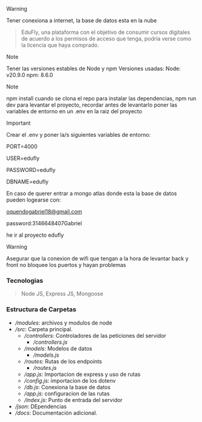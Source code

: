 > [!WARNING]
> Tener conexiona a internet, la base de datos esta en la nube


> EduFly, una plataforma con el objetivo de consumir cursos digitales de acuerdo a los permisos de acceso que tenga, podría verse como la licencia que haya comprado.

> [!NOTE]
> Tener las versiones estables de Node y npm
> Versiones usadas:
> Node: v20.9.0
> npm: 8.6.0

> [!NOTE]
> npm install cuando se clona el repo para instalar las dependencias, npm run dev para levantar el proyecto, recordar antes de levantarlo poner las variables de entorno en un .env en la raiz del proyecto

> [!IMPORTANT]
> Crear el .env y poner la/s siguientes variables de entorno:
> 
> PORT=4000
> 
> USER=edufly
> 
> PASSWORD=edufly
> 
> DBNAME=edufly
>
> En caso de querer entrar a mongo atlas donde esta la base de datos pueden logearse con:
>
> oquendogabriel18@gmail.com
>
> password:3146648407Gabriel
>
> he ir al proyecto edufly


> [!WARNING]
> Asegurar que la conexion de wifi que tengan a la hora de levantar back y front no bloquee los puertos y hayan problemas

### Tecnologias
> Node JS, Express JS, Mongoose

### Estructura de Carpetas

- */modules*: archivos y modulos de node
- */src*: Carpeta principal.
  - */controllers*: Controladores de las peticiones del servidor
      - */controllers.js*
  - */models*: Modelos de datos
    - */models.js*
  - */routes*: Rutas de los endpoints
    - */routes.js*
  - */app.js*: Importacion de express y uso de rutas
  - */config.js*: importacion de los dotenv
  - */db.js*: Conexiona la base de datos
  - */app.js*: configuracion de las rutas
  - */index.js*: Punto de entrada del servidor
- */json*: DEpendencias
- */docs*: Documentación adicional.
